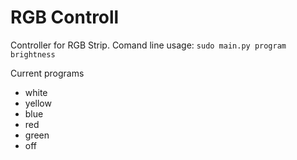 # RGB Controll

Controller for RGB Strip.
Comand line usage:
`sudo main.py program brightness`

Current programs
- white
- yellow
- blue
- red
- green
- off